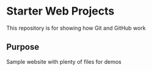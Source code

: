 # Starter Web Projects

This repository is for showing how Git and GitHub work

## Purpose

Sample website with plenty of files for demos